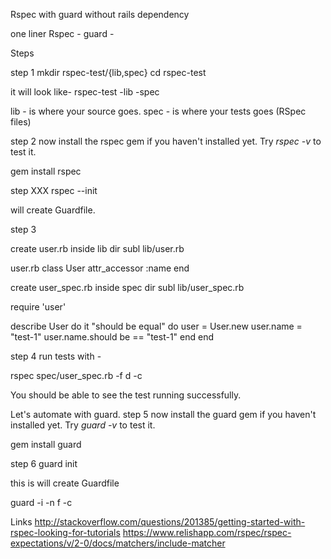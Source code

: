Rspec with guard without rails dependency

one liner
Rspec - 
guard - 

Steps

step 1
mkdir rspec-test/{lib,spec}
cd rspec-test

it will look like-
rspec-test
	-lib
	-spec

lib - is where your source goes.
spec - is where your tests goes (RSpec files)

step 2
now install the rspec gem if you haven't installed yet. Try *rspec -v* to test it.

gem install rspec

step XXX
rspec --init

will create Guardfile.

step 3

create user.rb inside lib dir
subl lib/user.rb 

user.rb
class User
	attr_accessor :name
end

create user_spec.rb inside spec dir 
subl lib/user_spec.rb 

require 'user'

describe User do
	it "should be equal" do
		user = User.new
		user.name = "test-1"
		user.name.should be == "test-1"
	end
end

step 4
run tests with -

rspec spec/user_spec.rb -f d -c

You should be able to see the test running successfully.

Let's automate with guard.
step 5
now install the guard gem if you haven't installed yet. Try *guard -v* to test it.

gem install guard

step 6
guard init

this is will create Guardfile

guard -i -n f -c



Links
http://stackoverflow.com/questions/201385/getting-started-with-rspec-looking-for-tutorials
https://www.relishapp.com/rspec/rspec-expectations/v/2-0/docs/matchers/include-matcher
